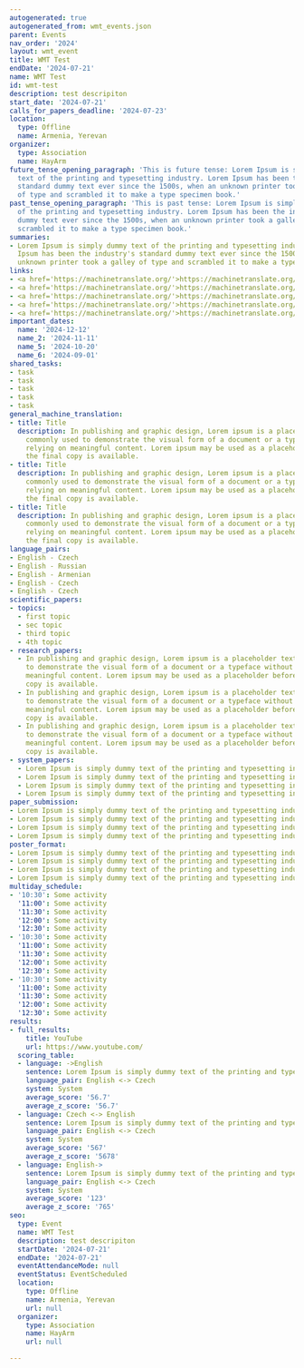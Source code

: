 ```yaml
---
autogenerated: true
autogenerated_from: wmt_events.json
parent: Events
nav_order: '2024'
layout: wmt_event
title: WMT Test
endDate: '2024-07-21'
name: WMT Test
id: wmt-test
description: test descripiton
start_date: '2024-07-21'
calls_for_papers_deadline: '2024-07-23'
location:
  type: Offline
  name: Armenia, Yerevan
organizer:
  type: Association
  name: HayArm
future_tense_opening_paragraph: 'This is future tense: Lorem Ipsum is simply dummy
  text of the printing and typesetting industry. Lorem Ipsum has been the industry''s
  standard dummy text ever since the 1500s, when an unknown printer took a galley
  of type and scrambled it to make a type specimen book.'
past_tense_opening_paragraph: 'This is past tense: Lorem Ipsum is simply dummy text
  of the printing and typesetting industry. Lorem Ipsum has been the industry''s standard
  dummy text ever since the 1500s, when an unknown printer took a galley of type and
  scrambled it to make a type specimen book.'
summaries:
- Lorem Ipsum is simply dummy text of the printing and typesetting industry. Lorem
  Ipsum has been the industry's standard dummy text ever since the 1500s, when an
  unknown printer took a galley of type and scrambled it to make a type specimen book.
links:
- <a href='https://machinetranslate.org/'>https://machinetranslate.org/</a>
- <a href='https://machinetranslate.org/'>https://machinetranslate.org/</a>
- <a href='https://machinetranslate.org/'>https://machinetranslate.org/</a>
- <a href='https://machinetranslate.org/'>https://machinetranslate.org/</a>
- <a href='https://machinetranslate.org/'>https://machinetranslate.org/</a>
important_dates:
  name: '2024-12-12'
  name_2: '2024-11-11'
  name_5: '2024-10-20'
  name_6: '2024-09-01'
shared_tasks:
- task
- task
- task
- task
- task
general_machine_translation:
- title: Title
  description: In publishing and graphic design, Lorem ipsum is a placeholder text
    commonly used to demonstrate the visual form of a document or a typeface without
    relying on meaningful content. Lorem ipsum may be used as a placeholder before
    the final copy is available.
- title: Title
  description: In publishing and graphic design, Lorem ipsum is a placeholder text
    commonly used to demonstrate the visual form of a document or a typeface without
    relying on meaningful content. Lorem ipsum may be used as a placeholder before
    the final copy is available.
- title: Title
  description: In publishing and graphic design, Lorem ipsum is a placeholder text
    commonly used to demonstrate the visual form of a document or a typeface without
    relying on meaningful content. Lorem ipsum may be used as a placeholder before
    the final copy is available.
language_pairs:
- English - Czech
- English - Russian
- English - Armenian
- English - Czech
- English - Czech
scientific_papers:
- topics:
  - first topic
  - sec topic
  - third topic
  - 4th topic
- research_papers:
  - In publishing and graphic design, Lorem ipsum is a placeholder text commonly used
    to demonstrate the visual form of a document or a typeface without relying on
    meaningful content. Lorem ipsum may be used as a placeholder before the final
    copy is available.
  - In publishing and graphic design, Lorem ipsum is a placeholder text commonly used
    to demonstrate the visual form of a document or a typeface without relying on
    meaningful content. Lorem ipsum may be used as a placeholder before the final
    copy is available.
  - In publishing and graphic design, Lorem ipsum is a placeholder text commonly used
    to demonstrate the visual form of a document or a typeface without relying on
    meaningful content. Lorem ipsum may be used as a placeholder before the final
    copy is available.
- system_papers:
  - Lorem Ipsum is simply dummy text of the printing and typesetting industry.
  - Lorem Ipsum is simply dummy text of the printing and typesetting industry.
  - Lorem Ipsum is simply dummy text of the printing and typesetting industry.
  - Lorem Ipsum is simply dummy text of the printing and typesetting industry.
paper_submission:
- Lorem Ipsum is simply dummy text of the printing and typesetting industry.
- Lorem Ipsum is simply dummy text of the printing and typesetting industry.
- Lorem Ipsum is simply dummy text of the printing and typesetting industry.
- Lorem Ipsum is simply dummy text of the printing and typesetting industry.
poster_format:
- Lorem Ipsum is simply dummy text of the printing and typesetting industry.
- Lorem Ipsum is simply dummy text of the printing and typesetting industry.
- Lorem Ipsum is simply dummy text of the printing and typesetting industry.
- Lorem Ipsum is simply dummy text of the printing and typesetting industry.
multiday_schedule:
- '10:30': Some activity
  '11:00': Some activity
  '11:30': Some activity
  '12:00': Some activity
  '12:30': Some activity
- '10:30': Some activity
  '11:00': Some activity
  '11:30': Some activity
  '12:00': Some activity
  '12:30': Some activity
- '10:30': Some activity
  '11:00': Some activity
  '11:30': Some activity
  '12:00': Some activity
  '12:30': Some activity
results:
- full_results:
    title: YouTube
    url: https://www.youtube.com/
  scoring_table:
  - language: ->English
    sentence: Lorem Ipsum is simply dummy text of the printing and typesetting industry.
    language_pair: English <-> Czech
    system: System
    average_score: '56.7'
    average_z_score: '56.7'
  - language: Czech <-> English
    sentence: Lorem Ipsum is simply dummy text of the printing and typesetting industry.
    language_pair: English <-> Czech
    system: System
    average_score: '567'
    average_z_score: '5678'
  - language: English->
    sentence: Lorem Ipsum is simply dummy text of the printing and typesetting industry.
    language_pair: English <-> Czech
    system: System
    average_score: '123'
    average_z_score: '765'
seo:
  type: Event
  name: WMT Test
  description: test descripiton
  startDate: '2024-07-21'
  endDate: '2024-07-21'
  eventAttendanceMode: null
  eventStatus: EventScheduled
  location:
    type: Offline
    name: Armenia, Yerevan
    url: null
  organizer:
    type: Association
    name: HayArm
    url: null

---
```


